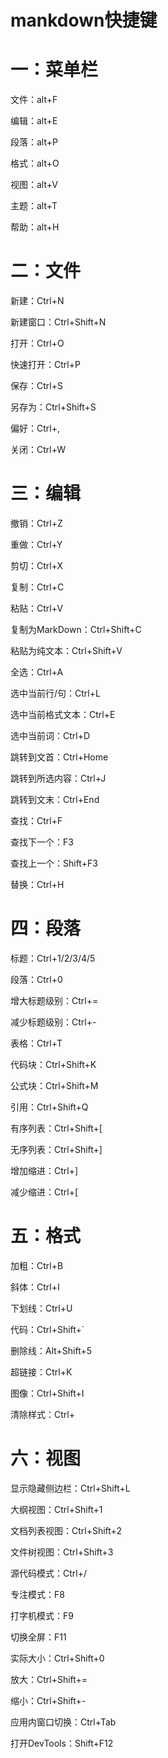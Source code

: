 # mankdown快捷键

# 一：菜单栏

文件：alt+F

编辑：alt+E

段落：alt+P

格式：alt+O

视图：alt+V

主题：alt+T

帮助：alt+H



# 二：文件

新建：Ctrl+N

新建窗口：Ctrl+Shift+N

打开：Ctrl+O

快速打开：Ctrl+P

保存：Ctrl+S

另存为：Ctrl+Shift+S

偏好：Ctrl+,

关闭：Ctrl+W

# 三：编辑

撤销：Ctrl+Z

重做：Ctrl+Y

剪切：Ctrl+X

复制：Ctrl+C

粘贴：Ctrl+V

复制为MarkDown：Ctrl+Shift+C

粘贴为纯文本：Ctrl+Shift+V

全选：Ctrl+A

选中当前行/句：Ctrl+L

选中当前格式文本：Ctrl+E

选中当前词：Ctrl+D

跳转到文首：Ctrl+Home

跳转到所选内容：Ctrl+J

跳转到文末：Ctrl+End

查找：Ctrl+F

查找下一个：F3

查找上一个：Shift+F3

替换：Ctrl+H

# 四：段落

标题：Ctrl+1/2/3/4/5

段落：Ctrl+0

增大标题级别：Ctrl+=

减少标题级别：Ctrl+-

表格：Ctrl+T

代码块：Ctrl+Shift+K

公式块：Ctrl+Shift+M

引用：Ctrl+Shift+Q

有序列表：Ctrl+Shift+[

无序列表：Ctrl+Shift+]

增加缩进：Ctrl+]

减少缩进：Ctrl+[







# 五：格式

加粗：Ctrl+B

斜体：Ctrl+I

下划线：Ctrl+U

代码：Ctrl+Shift+`

删除线：Alt+Shift+5

超链接：Ctrl+K

图像：Ctrl+Shift+I

清除样式：Ctrl+

# 六：视图

显示隐藏侧边栏：Ctrl+Shift+L

大纲视图：Ctrl+Shift+1

文档列表视图：Ctrl+Shift+2

文件树视图：Ctrl+Shift+3

源代码模式：Ctrl+/

专注模式：F8

打字机模式：F9

切换全屏：F11

实际大小：Ctrl+Shift+0

放大：Ctrl+Shift+=

缩小：Ctrl+Shift+-

应用内窗口切换：Ctrl+Tab

打开DevTools：Shift+F12



